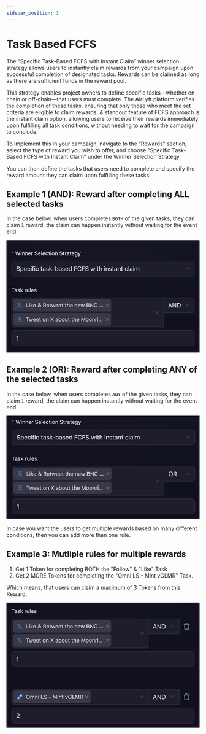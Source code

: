 ```yaml
---
sidebar_position: 1
---
```


# Task Based FCFS

The “Specific Task-Based FCFS with Instant Claim” winner selection strategy allows users to instantly claim rewards from your campaign upon successful completion of designated tasks. Rewards can be claimed as long as there are sufficient funds in the reward pool.

This strategy enables project owners to define specific tasks—whether on-chain or off-chain—that users must complete. The AirLyft platform verifies the completion of these tasks, ensuring that only those who meet the set criteria are eligible to claim rewards. A standout feature of FCFS approach is the instant claim option, allowing users to receive their rewards immediately upon fulfilling all task conditions, without needing to wait for the campaign to conclude.

To implement this in your campaign, navigate to the “Rewards” section, select the type of reward you wish to offer, and choose “Specific Task-Based FCFS with Instant Claim” under the Winner Selection Strategy.

You can then define the tasks that users need to complete and specify the reward amount they can claim upon fulfilling these tasks.

## Example 1 (AND): Reward after completing ALL selected tasks

In the case below, when users completes `BOTH` of the given tasks, they can claim `1` reward, the claim can happen instantly without waiting for the event end.

![Task Based First Come First Serve](./images/tfcfs-1.png)

## Example 2 (OR): Reward after completing ANY of the selected tasks

In the case below, when users completes `ANY` of the given tasks, they can claim `1` reward, the claim can happen instantly without waiting for the event end.

![Task Based First Come First Serve](./images/tfcfs-2.png)

In case you want the users to get multiple rewards based on many different conditions, then you can add more than one rule.

## Example 3: Mutliple rules for multiple rewards
1. Get 1 Token for completing BOTH the "Follow" & "Like" Task
2. Get 2 MORE Tokens for completing the "Omni LS - Mint vGLMR" Task.

Which means, that users can claim a maximum of 3 Tokens from this Reward.

![Task Based First Come First Serve](./images/tfcfs-3.png)
